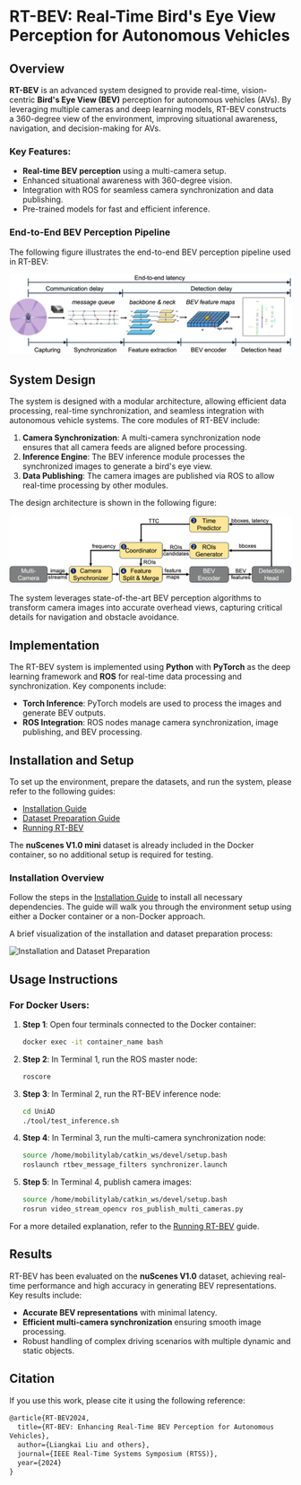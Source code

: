 # RT-BEV: Real-Time Bird's Eye View Perception for Autonomous Vehicles

## Overview

**RT-BEV** is an advanced system designed to provide real-time, vision-centric **Bird's Eye View (BEV)** perception for autonomous vehicles (AVs). By leveraging multiple cameras and deep learning models, RT-BEV constructs a 360-degree view of the environment, improving situational awareness, navigation, and decision-making for AVs.

### Key Features:
- **Real-time BEV perception** using a multi-camera setup.
- Enhanced situational awareness with 360-degree vision.
- Integration with ROS for seamless camera synchronization and data publishing.
- Pre-trained models for fast and efficient inference.

### End-to-End BEV Perception Pipeline

The following figure illustrates the end-to-end BEV perception pipeline used in RT-BEV:

![E2E BEV Perception Pipeline](./doc/figures/BEV-e2e-pipeline.png)

## System Design

The system is designed with a modular architecture, allowing efficient data processing, real-time synchronization, and seamless integration with autonomous vehicle systems. The core modules of RT-BEV include:

1. **Camera Synchronization**: A multi-camera synchronization node ensures that all camera feeds are aligned before processing.
2. **Inference Engine**: The BEV inference module processes the synchronized images to generate a bird's eye view.
3. **Data Publishing**: The camera images are published via ROS to allow real-time processing by other modules.

The design architecture is shown in the following figure:

![System Design](./doc/figures/RT-BEV-Design.png)

The system leverages state-of-the-art BEV perception algorithms to transform camera images into accurate overhead views, capturing critical details for navigation and obstacle avoidance.

## Implementation

The RT-BEV system is implemented using **Python** with **PyTorch** as the deep learning framework and **ROS** for real-time data processing and synchronization. Key components include:

- **Torch Inference**: PyTorch models are used to process the images and generate BEV outputs.
- **ROS Integration**: ROS nodes manage camera synchronization, image publishing, and BEV processing.

## Installation and Setup

To set up the environment, prepare the datasets, and run the system, please refer to the following guides:

- [Installation Guide](./doc/INSTALL.md)
- [Dataset Preparation Guide](./doc/DATA_PREP.md)
- [Running RT-BEV](./doc/RUN.md)

The **nuScenes V1.0 mini** dataset is already included in the Docker container, so no additional setup is required for testing.

### Installation Overview

Follow the steps in the [Installation Guide](./doc/INSTALL.md) to install all necessary dependencies. The guide will walk you through the environment setup using either a Docker container or a non-Docker approach.

A brief visualization of the installation and dataset preparation process:

![Installation and Dataset Preparation](./doc/figures/installation_dataset_prep.png)

## Usage Instructions

### For Docker Users:

1. **Step 1**: Open four terminals connected to the Docker container:
   ```bash
   docker exec -it container_name bash
   ```

2. **Step 2**: In Terminal 1, run the ROS master node:
   ```bash
   roscore
   ```

3. **Step 3**: In Terminal 2, run the RT-BEV inference node:
   ```bash
   cd UniAD
   ./tool/test_inference.sh
   ```

4. **Step 4**: In Terminal 3, run the multi-camera synchronization node:
   ```bash
   source /home/mobilitylab/catkin_ws/devel/setup.bash
   roslaunch rtbev_message_filters synchronizer.launch
   ```

5. **Step 5**: In Terminal 4, publish camera images:
   ```bash
   source /home/mobilitylab/catkin_ws/devel/setup.bash
   rosrun video_stream_opencv ros_publish_multi_cameras.py
   ```

For a more detailed explanation, refer to the [Running RT-BEV](./doc/RUN.md) guide.

## Results

RT-BEV has been evaluated on the **nuScenes V1.0** dataset, achieving real-time performance and high accuracy in generating BEV representations. Key results include:

- **Accurate BEV representations** with minimal latency.
- **Efficient multi-camera synchronization** ensuring smooth image processing.
- Robust handling of complex driving scenarios with multiple dynamic and static objects.

## Citation

If you use this work, please cite it using the following reference:

```
@article{RT-BEV2024,
  title={RT-BEV: Enhancing Real-Time BEV Perception for Autonomous Vehicles},
  author={Liangkai Liu and others},
  journal={IEEE Real-Time Systems Symposium (RTSS)},
  year={2024}
}
```
